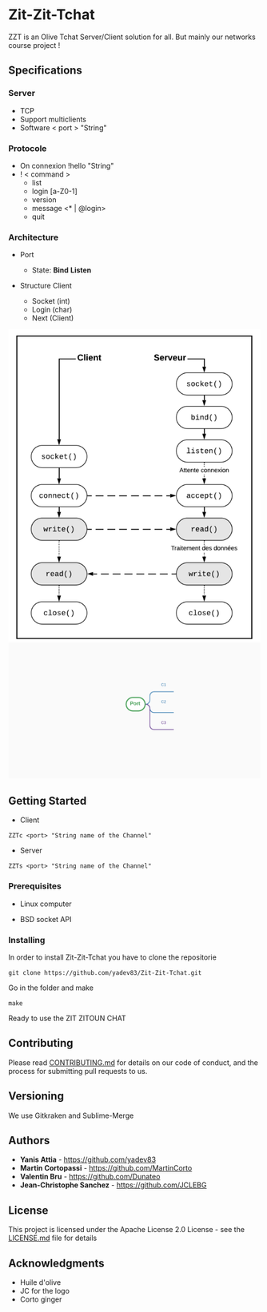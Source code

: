 
# Zit-Zit-Tchat

ZZT is an Olive Tchat Server/Client solution for all. 
But mainly our networks course project !

## Specifications 

### Server

* TCP
* Support multiclients
* Software < port > "String"

### Protocole

* On connexion !hello "String"
* ! < command > 
	* list
	* login [a-Z0-1]
	* version
	* message <* | @login>
	* quit

### Architecture

* Port 

	* State: **Bind** **Listen**

* Structure Client

	* Socket (int)
	* Login (char)
	* Next (Client)

![ZZT Tchat Architecture ](images/architecture_CS.png?raw=true "Client-Server Architecture")
![Client Architecture ](images/mindmap.png?raw=true "Client-Port Architecture ")
## Getting Started

* Client 

```
ZZTc <port> "String name of the Channel"
```

* Server

```
ZZTs <port> "String name of the Channel"
```

### Prerequisites

* Linux computer

* BSD socket API

### Installing

In order to install Zit-Zit-Tchat you have to clone the repositorie

```
git clone https://github.com/yadev83/Zit-Zit-Tchat.git
```

Go in the folder and make 

```
make
```

Ready to use the ZIT ZITOUN CHAT


## Contributing

Please read [CONTRIBUTING.md](https://gist.github.com/PurpleBooth/b24679402957c63ec426) for details on our code of conduct, and the process for submitting pull requests to us.

## Versioning

We use Gitkraken and Sublime-Merge

## Authors

* **Yanis Attia** - https://github.com/yadev83
* **Martin Cortopassi** - https://github.com/MartinCorto
* **Valentin Bru**  - https://github.com/Dunateo
* **Jean-Christophe Sanchez**  - https://github.com/JCLEBG

## License

This project is licensed under the Apache License 2.0 License - see the [LICENSE.md](LICENSE.md) file for details

## Acknowledgments

* Huile d'olive
* JC for the logo
* Corto ginger
